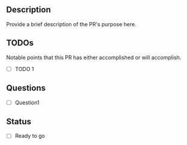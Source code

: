 ## Description

Provide a brief description of the PR's purpose here.

## TODOs

Notable points that this PR has either accomplished or will accomplish.

- [ ] TODO 1

## Questions

- [ ] Question1

## Status

- [ ] Ready to go
